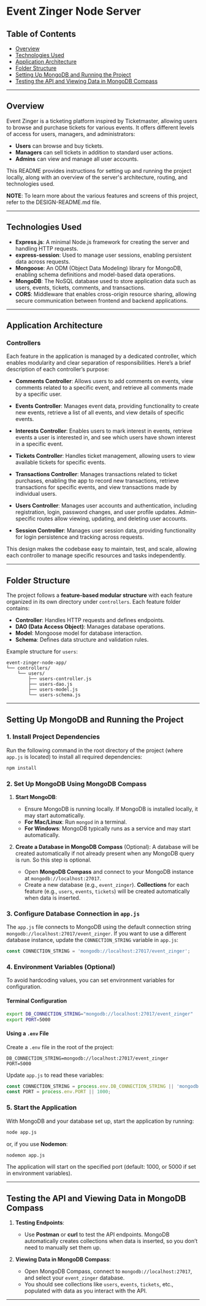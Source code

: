 # Event Zinger Node Server

## Table of Contents
- [Overview](#overview)
- [Technologies Used](#technologies-used)
- [Application Architecture](#application-architecture)
- [Folder Structure](#folder-structure)
- [Setting Up MongoDB and Running the Project](#setting-up-mongodb-and-running-the-project)
- [Testing the API and Viewing Data in MongoDB Compass](#testing-the-api-and-viewing-data-in-mongodb-compass)
---

## Overview
Event Zinger is a ticketing platform inspired by Ticketmaster, allowing users to browse and purchase tickets for various events. It offers different levels of access for users, managers, and administrators:
- **Users** can browse and buy tickets.
- **Managers** can sell tickets in addition to standard user actions.
- **Admins** can view and manage all user accounts.

This README provides instructions for setting up and running the project locally, along with an overview of the server's architecture, routing, and technologies used.

**NOTE**: To learn more about the various features and screens of this project, refer to the DESIGN-README.md file.

---

## Technologies Used
- **Express.js**: A minimal Node.js framework for creating the server and handling HTTP requests.
- **express-session**: Used to manage user sessions, enabling persistent data across requests.
- **Mongoose**: An ODM (Object Data Modeling) library for MongoDB, enabling schema definitions and model-based data operations.
- **MongoDB**: The NoSQL database used to store application data such as users, events, tickets, comments, and transactions.
- **CORS**: Middleware that enables cross-origin resource sharing, allowing secure communication between frontend and backend applications.

---

## Application Architecture

### Controllers
Each feature in the application is managed by a dedicated controller, which enables modularity and clear separation of responsibilities. Here’s a brief description of each controller’s purpose:

- **Comments Controller**: Allows users to add comments on events, view comments related to a specific event, and retrieve all comments made by a specific user.

- **Events Controller**: Manages event data, providing functionality to create new events, retrieve a list of all events, and view details of specific events.

- **Interests Controller**: Enables users to mark interest in events, retrieve events a user is interested in, and see which users have shown interest in a specific event.

- **Tickets Controller**: Handles ticket management, allowing users to view available tickets for specific events.

- **Transactions Controller**: Manages transactions related to ticket purchases, enabling the app to record new transactions, retrieve transactions for specific events, and view transactions made by individual users.

- **Users Controller**: Manages user accounts and authentication, including registration, login, password changes, and user profile updates. Admin-specific routes allow viewing, updating, and deleting user accounts.

- **Session Controller**: Manages user session data, providing functionality for login persistence and tracking across requests.

This design makes the codebase easy to maintain, test, and scale, allowing each controller to manage specific resources and tasks independently.

---

## Folder Structure

The project follows a **feature-based modular structure** with each feature organized in its own directory under `controllers`. Each feature folder contains:
- **Controller**: Handles HTTP requests and defines endpoints.
- **DAO (Data Access Object)**: Manages database operations.
- **Model**: Mongoose model for database interaction.
- **Schema**: Defines data structure and validation rules.

Example structure for `users`:
```
event-zinger-node-app/
└── controllers/
    └── users/
        ├── users-controller.js
        ├── users-dao.js
        ├── users-model.js
        └── users-schema.js
```

---

## Setting Up MongoDB and Running the Project

### 1. Install Project Dependencies
Run the following command in the root directory of the project (where `app.js` is located) to install all required dependencies:
```bash
npm install
```

### 2. Set Up MongoDB Using MongoDB Compass
1. **Start MongoDB**:
   - Ensure MongoDB is running locally. If MongoDB is installed locally, it may start automatically.
   - **For Mac/Linux**: Run `mongod` in a terminal.
   - **For Windows**: MongoDB typically runs as a service and may start automatically.

2. **Create a Database in MongoDB Compass** (Optional): A database will be created automatically if not already present when any MongoDB query is run. So this step is optional.
   - Open **MongoDB Compass** and connect to your MongoDB instance at `mongodb://localhost:27017`.
   - Create a new database (e.g., `event_zinger`). **Collections** for each feature (e.g., `users`, `events`, `tickets`) will be created automatically when data is inserted.

### 3. Configure Database Connection in `app.js`
The `app.js` file connects to MongoDB using the default connection string `mongodb://localhost:27017/event_zinger`. If you want to use a different database instance, update the `CONNECTION_STRING` variable in `app.js`:
```javascript
const CONNECTION_STRING = 'mongodb://localhost:27017/event_zinger';
```

### 4. Environment Variables (Optional)
To avoid hardcoding values, you can set environment variables for configuration.

#### Terminal Configuration
```bash
export DB_CONNECTION_STRING="mongodb://localhost:27017/event_zinger"
export PORT=5000
```

#### Using a `.env` File
Create a `.env` file in the root of the project:
```env
DB_CONNECTION_STRING=mongodb://localhost:27017/event_zinger
PORT=5000
```

Update `app.js` to read these variables:
```javascript
const CONNECTION_STRING = process.env.DB_CONNECTION_STRING || 'mongodb://localhost:27017/event_zinger';
const PORT = process.env.PORT || 1000;
```

### 5. Start the Application
With MongoDB and your database set up, start the application by running:
```bash
node app.js
```
or, if you use **Nodemon**:
```bash
nodemon app.js
```

The application will start on the specified port (default: 1000, or 5000 if set in environment variables).

---

## Testing the API and Viewing Data in MongoDB Compass

1. **Testing Endpoints**:
   - Use **Postman** or **curl** to test the API endpoints. MongoDB automatically creates collections when data is inserted, so you don’t need to manually set them up.

2. **Viewing Data in MongoDB Compass**:
   - Open MongoDB Compass, connect to `mongodb://localhost:27017`, and select your `event_zinger` database.
   - You should see collections like `users`, `events`, `tickets`, etc., populated with data as you interact with the API.

---
